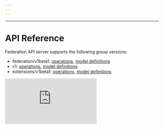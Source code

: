 ```yaml
---
---
---
```

---

# API Reference

Federation API server supports the following group versions:

* federation/v1beta1: [operations](/docs/federation/api-reference/federation/v1beta1/operations.html), [model definitions](/docs/federation/api-reference/federation/v1beta1/definitions.html)
* v1: [operations](/docs/federation/api-reference/v1/operations.html), [model definitions](/docs/federation/api-reference/v1/definitions.html)
* extensions/v1beta1: [operations](/docs/federation/api-reference/extensions/v1beta1/operations.html), [model definitions](/docs/federation/api-reference/extensions/v1beta1/definitions.html)


<!-- BEGIN MUNGE: GENERATED_ANALYTICS -->
[![Analytics](https://kubernetes-site.appspot.com/UA-36037335-10/GitHub/docs/federation/api-reference/README.md?pixel)]()
<!-- END MUNGE: GENERATED_ANALYTICS -->
